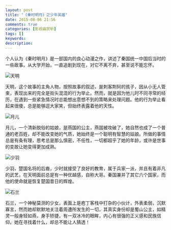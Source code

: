 ```yaml
---
layout: post
title: "《秦时明月》之少年英雄"
date: 2015-08-06 21:56
comments: true
categories: [影视曲赏析]
tags: []
keywords: 
description: 
---
```

个人认为《秦时明月》是一部国内的良心动漫之作，讲述了秦国统一中国后当时的一些故事。从大学开始，一直追剧到现在，对它不离不弃，甚至说不能忘怀。

![天明](http://dl.bizhi.sogou.com/images/2012/09/27/303921.jpg)

天明，这个故事的主角人物，按照故事的叙述，是刺客荆轲的孩子，因从小无人管束，表现出来的完全是街头混混的行为举止。然而，就是因为他儿时不同寻常的经历，在遇到一些紧急情况时总能想出意想不到的策略来处理问题。他的行为举止看起来很傻，总是能够逗大家笑，但始终表露着他的天性。

<!--more-->
![月儿](http://pic.baike.soso.com/p/20131220/20131220025711-876521123.jpg)

月儿，一个清新脱俗的姑娘，是燕国的公主，燕国被攻破了，她自然也成了一个普通的老百姓，却不能改变她的气质，她始终是一个聪明有智慧的姑娘。所做的事情总是有条有理，思考总是那么慎密，不任性，一切都超乎了她的年龄，或许是世事的变故让她变得更加成熟。

![少羽](http://ww3.sinaimg.cn/large/7ee0de64jw1ehzj4iuol7j20xe0m8myj.jpg)

少羽，楚国名将的后裔，少时就接受了良好的教育，属于兵家一派，并且有着非凡的武艺，在天明面前总是有一种优越感，自称大哥。秦国兼并了其它六个国家，而他的使命就是恢复楚国昔日的辉煌。

![石兰](http://tupian.enterdesk.com/2014/xll/03/06/3/shilan7.jpg)

石兰，一个神秘莫测的少女，表面上是庖丁客栈中打杂的小伙计，外表柔弱，沉默寡言，然而她却默默地关注着周遭所发生的一切，其真实身份却是蜀山公主，如精灵一般身轻如燕，身手矫捷，有一双冰冷的眼眸，内心有很强的正义感和民族信仰。她在寻找着什么，却总不能让人猜透！
